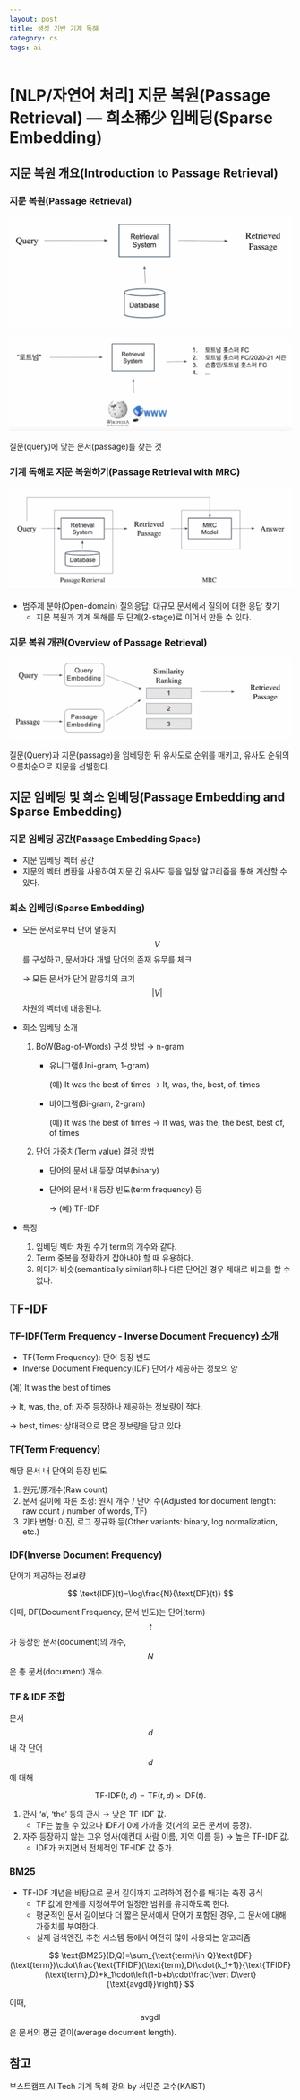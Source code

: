 ```yaml
---
layout: post
title: 생성 기반 기계 독해
category: cs
tags: ai
---
```


# [NLP/자연어 처리] 지문 복원(Passage Retrieval) — 희소稀少 임베딩(Sparse Embedding)

## 지문 복원 개요(Introduction to Passage Retrieval)

### 지문 복원(Passage Retrieval)

![2023-06-06-mrc-4-fig-0](../../../assets/img/mrc/2023-06-06-mrc-4-fig-0.png)

![2023-06-06-mrc-4-fig-1](../../../assets/img/mrc/2023-06-06-mrc-4-fig-1.png)

질문(query)에 맞는 문서(passage)를 찾는 것

### 기계 독해로 지문 복원하기(Passage Retrieval with MRC)

![2023-06-06-mrc-4-fig-2](../../../assets/img/mrc/2023-06-06-mrc-4-fig-2.png)

- 범주제 분야(Open-domain) 질의응답: 대규모 문서에서 질의에 대한 응답 찾기
    - 지문 복원과 기계 독해를 두 단계(2-stage)로 이어서 만들 수 있다.

### 지문 복원 개관(Overview of Passage Retrieval)

![2023-06-06-mrc-4-fig-3](../../../assets/img/mrc/2023-06-06-mrc-4-fig-3.png)

질문(Query)과 지문(passage)을 임베딩한 뒤 유사도로 순위를 매키고, 유사도 순위의 오름차순으로 지문을 선별한다.

## 지문 임베딩 및 희소 임베딩(Passage Embedding and Sparse Embedding)

### 지문 임베딩 공간(Passage Embedding Space)

- 지문 임베딩 벡터 공간
- 지문의 벡터 변환을 사용하여 지문 간 유사도 등을 일정 알고리즘을 통해 계산할 수 있다.

### 희소 임베딩(Sparse Embedding)

- 모든 문서로부터 단어 말뭉치 $$V$$를 구성하고, 문서마다 개별 단어의 존재 유무를 체크
    
    → 모든 문서가 단어 말뭉치의 크기 $$\vert V\vert$$ 차원의 벡터에 대응된다.
    
- 희소 임베딩 소개
    1. BoW(Bag-of-Words) 구성 방법 → n-gram
        - 유니그램(Uni-gram, 1-gram)
            
            (예) It was the best of times → It, was, the, best, of, times
            
        - 바이그램(Bi-gram, 2-gram)
            
            (예) It was the best of times → It was, was the, the best, best of, of times
            
    2. 단어 가중치(Term value) 결정 방법
        - 단어의 문서 내 등장 여부(binary)
        - 단어의 문서 내 등장 빈도(term frequency) 등
            
            → (예) TF-IDF
            
- 특징
    1. 임베딩 벡터 차원 수가 term의 개수와 같다.
    2. Term 중복을 정확하게 잡아내야 할 때 유용하다.
    3. 의미가 비슷(semantically similar)하나 다른 단어인 경우 제대로 비교를 할 수 없다.

## TF-IDF

### TF-IDF(Term Frequency - Inverse Document Frequency) 소개

- TF(Term Frequency): 단어 등장 빈도
- Inverse Document Frequency(IDF) 단어가 제공하는 정보의 양

(예) It was the best of times

→ It, was, the, of: 자주 등장하나 제공하는 정보량이 적다.

→ best, times: 상대적으로 많은 정보량을 담고 있다.

### TF(Term Frequency)

해당 문서 내 단어의 등장 빈도

1. 원元/原개수(Raw count)
2. 문서 길이에 따른 조정: 원시 개수 / 단어 수(Adjusted for document length: raw count / number of words, TF)
3. 기타 변형: 이진, 로그 정규화 등(Other variants: binary, log normalization, etc.)

### IDF(Inverse Document Frequency)

단어가 제공하는 정보량

$$
\text{IDF}(t)=\log\frac{N}{\text{DF}(t)}
$$

이때, DF(Document Frequency, 문서 빈도)는 단어(term) $$t$$가 등장한 문서(document)의 개수, $$N$$은 총 문서(document) 개수.

### TF & IDF 조합

문서 $$d$$ 내 각 단어 $$d$$에 대해

$$
\text{TF-IDF}(t,d)=\text{TF}(t,d)\times\text{IDF}(t).
$$

1. 관사 ‘a’, ‘the’ 등의 관사 → 낮은 TF-IDF 값.
    - TF는 높을 수 있으나 IDF가 0에 가까울 것(거의 모든 문서에 등장).
2. 자주 등장하지 않는 고유 명사(예컨대 사람 이름, 지역 이름 등) → 높은 TF-IDF 값.
    - IDF가 커지면서 전체적인 TF-IDF 값 증가.

### BM25

- TF-IDF 개념을 바탕으로 문서 길이까지 고려하여 점수를 매기는 측정 공식
    - TF 값에 한계를 지정해두어 일정한 범위를 유지하도록 한다.
    - 평균적인 문서 길이보다 더 짧은 문서에서 단어가 포함된 경우, 그 문서에 대해 가중치를 부여한다.
    - 실제 검색엔진, 추천 시스템 등에서 여전히 많이 사용되는 알고리즘

$$
\text{BM25}(D,Q)=\sum_{\text{term}\in Q}\text{IDF}(\text{term})\cdot\frac{\text{TFIDF}(\text{term},D)\cdot(k_1+1)}{\text{TFIDF}(\text{term},D)+k_1\cdot\left(1-b+b\cdot\frac{\vert D\vert}{\text{avgdl}}\right)}
$$

이때, $$\text{avgdl}$$은 문서의 평균 길이(average document length).

## 참고

부스트캠프 AI Tech 기계 독해 강의 by 서민준 교수(KAIST)